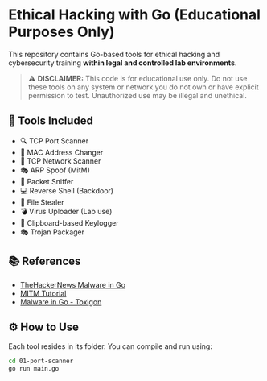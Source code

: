 # Ethical Hacking with Go (Educational Purposes Only)

This repository contains Go-based tools for ethical hacking and cybersecurity training **within legal and controlled lab environments**.

> ⚠️ **DISCLAIMER:** This code is for educational use only. Do not use these tools on any system or network you do not own or have explicit permission to test. Unauthorized use may be illegal and unethical.

## 📁 Tools Included
- 🔍 TCP Port Scanner
- 🔧 MAC Address Changer
- 🔗 TCP Network Scanner
- 🎭 ARP Spoof (MitM)
- 🧲 Packet Sniffer
- 💻 Reverse Shell (Backdoor)
- 📂 File Stealer
- 💣 Virus Uploader (Lab use)
- 🔐 Clipboard-based Keylogger
- 🎭 Trojan Packager

## 📚 References
- [TheHackerNews Malware in Go](https://thehackernews.com/2025/03/seven-malicious-go-packages-found.html)
- [MITM Tutorial](https://hackproofhacks.com/man-in-the-middle-attack-tutorial-simulation/)
- [Malware in Go - Toxigon](https://toxigon.com/malware-development-in-go-book)

## ⚙️ How to Use
Each tool resides in its folder. You can compile and run using:

```bash
cd 01-port-scanner
go run main.go
